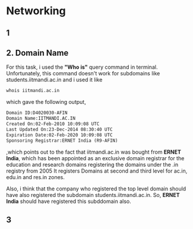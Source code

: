 # Networking

## 1

## 2. Domain Name
For this task, i used the **"Who is"** query command in terminal. Unfortunately, this command doesn't work for subdomains like students.iitmandi.ac.in and i used it like

```bash
whois iitmandi.ac.in
```

which gave the following output,

```txt
Domain ID:D4020030-AFIN
Domain Name:IITMANDI.AC.IN
Created On:02-Feb-2010 10:09:08 UTC
Last Updated On:23-Dec-2014 08:30:40 UTC
Expiration Date:02-Feb-2020 10:09:08 UTC
Sponsoring Registrar:ERNET India (R9-AFIN)
```

,which points out to the fact that iitmandi.ac.in was bought from **ERNET India**, which has been appointed as an exclusive domain registrar for the education and research domains registering the domains under the .in registry from 2005 It registers Domains at second and third level for ac.in, edu.in and res.in zones.

Also, i think that the company who registered the top level domain should have also registered the subdomain students.iitmandi.ac.in. So, **ERNET India** should have registered this subddomain also.

## 3